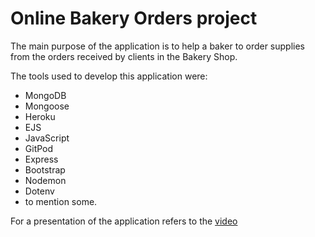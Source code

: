 # Online Bakery Orders project
The main purpose of the application is to help a baker to order supplies from the orders received by clients in the Bakery Shop.

The tools used to develop this application were:
- MongoDB
- Mongoose
- Heroku
- EJS
- JavaScript
- GitPod
- Express
- Bootstrap
- Nodemon
- Dotenv
- to mention some.

For a presentation of the application refers to the [video](https://youtu.be/Vw7yyQhqdxg)
